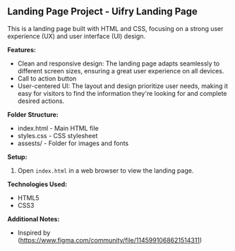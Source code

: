 ## Landing Page Project - Uifry Landing Page

This is a landing page built with HTML and CSS, focusing on a strong user experience (UX) and user interface (UI) design. 

**Features:**

* Clean and responsive design: The landing page adapts seamlessly to different screen sizes, ensuring a great user experience on all devices.
* Call to action button
* User-centered UI: The layout and design prioritize user needs, making it easy for visitors to find the information they're looking for and complete desired actions.

**Folder Structure:**

* index.html - Main HTML file
* styles.css - CSS stylesheet
* assests/ - Folder for images and fonts

**Setup:**

1. Open `index.html` in a web browser to view the landing page.

**Technologies Used:**

* HTML5
* CSS3

**Additional Notes:**

* Inspired by (https://www.figma.com/community/file/1145991068621514311)
